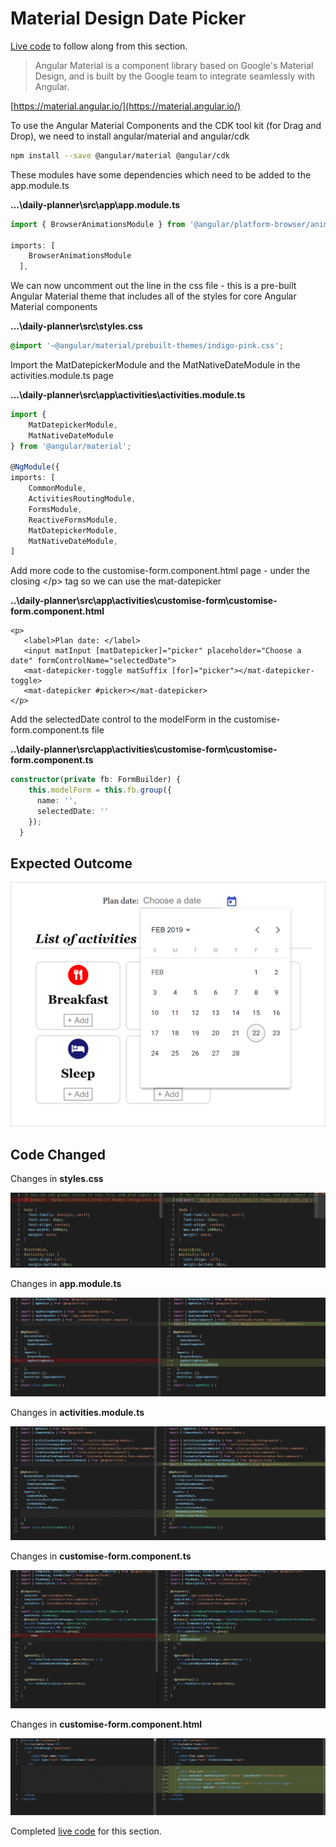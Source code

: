 # Material Design Date Picker

[Live code](https://stackblitz.com/edit/s8-subscribe-unsubscribe-ondestroy) to follow along from this section.

> Angular Material is a component library based on Google's Material Design, and is built by the Google team to integrate seamlessly with Angular.

[https://material.angular.io/](https://material.angular.io/)

To use the Angular Material Components and the CDK tool kit \(for Drag and Drop\), we need to install angular/material and angular/cdk

```bash
npm install --save @angular/material @angular/cdk
```

These modules have some dependencies which need to be added to the app.module.ts

**...\daily-planner\src\app\app.module.ts**

```typescript
import { BrowserAnimationsModule } from '@angular/platform-browser/animations';

imports: [
    BrowserAnimationsModule
  ],
```

We can now uncomment out the line in the css file - this is a pre-built Angular Material theme that includes all of the styles for core Angular Material components

**...\daily-planner\src\styles.css**

```css
@import '~@angular/material/prebuilt-themes/indigo-pink.css';
```

Import the MatDatepickerModule and the MatNativeDateModule in the activities.module.ts page

**...\daily-planner\src\app\activities\activities.module.ts**

```typescript
import {
    MatDatepickerModule,
    MatNativeDateModule
} from '@angular/material';

@NgModule({
imports: [
    CommonModule,
    ActivitiesRoutingModule,
    FormsModule,
    ReactiveFormsModule,
    MatDatepickerModule,
    MatNativeDateModule,
]
```

Add more code to the customise-form.component.html page - under the closing &lt;/p&gt; tag so we can use the mat-datepicker

**..\daily-planner\src\app\activities\customise-form\customise-form.component.html**

```markup
<p>
   <label>Plan date: </label>
   <input matInput [matDatepicker]="picker" placeholder="Choose a date" formControlName="selectedDate">
   <mat-datepicker-toggle matSuffix [for]="picker"></mat-datepicker-toggle>
   <mat-datepicker #picker></mat-datepicker>
</p>
```

Add the selectedDate control to the modelForm in the customise-form.component.ts file

**..\daily-planner\src\app\activities\customise-form\customise-form.component.ts**

```typescript
constructor(private fb: FormBuilder) {
    this.modelForm = this.fb.group({
      name: '',
      selectedDate: ''
    });
  }
```

## Expected Outcome

![Expected Outcome](../.gitbook/assets/material-design-date-picker.png)

## Code Changed

Changes in **styles.css**

![Figure: Final app.module.ts code](../.gitbook/assets/styles1.PNG)

Changes in **app.module.ts**

![Figure: Final app.module.ts code](../.gitbook/assets/appmodulets2.PNG)

Changes in **activities.module.ts**

![Figure: Final activities.module.ts code](../.gitbook/assets/activitiesmodule2.PNG)

Changes in **customise-form.component.ts** 

![Figure: Final customise-form.component.ts code](../.gitbook/assets/customisets3.PNG)

Changes in **customise-form.component.html** 

![Figure: Final customise-form.component.html code](../.gitbook/assets/customisehtml2.PNG)

Completed [live code](https://stackblitz.com/edit/s9-material-design-date-picker) for this section.
